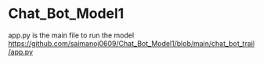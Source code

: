 # Chat_Bot_Model1

app.py is the main file to run the model
https://github.com/saimanoj0609/Chat_Bot_Model1/blob/main/chat_bot_trail/app.py 

